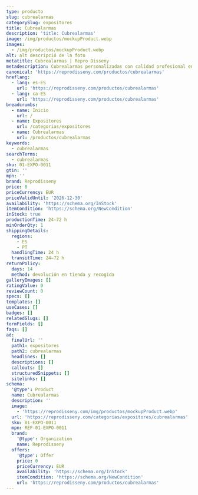 ```yaml
---
type: producto
slug: cubrealarmas
categorySlug: expositores
title: Cubrealarmas
description: 'title: Cubrealarmas'
image: /img/productos/mockupProduct.webp
images:
  - /img/productos/mockupProduct.webp
alt: alt descripció de la foto
metatitle: Cubrealarmas | Repro Disseny
metadescription: Cubrealarmas personalizadas con calidad profesional en Cataluña.
canonical: 'https://reprodisseny.com/productos/cubrealarmas'
hreflang:
  - lang: es-ES
    url: 'https://reprodisseny.com/productos/cubrealarmas'
  - lang: ca-ES
    url: 'https://reprodisseny.com/productos/cubrealarmas'
breadcrumbs:
  - name: Inicio
    url: /
  - name: Expositores
    url: /categorias/expositores
  - name: Cubrealarmas
    url: /productos/cubrealarmas
keywords:
  - cubrealarmas
searchTerms:
  - cubrealarmas
sku: 01-EXPO-0011
gtin: ''
mpn: ''
brand: Reprodisseny
price: 0
priceCurrency: EUR
priceValidUntil: '2026-12-30'
availability: 'https://schema.org/InStock'
itemCondition: 'https://schema.org/NewCondition'
inStock: true
productionTime: 24–72 h
minOrderQty: 1
shippingDetails:
  regions:
    - ES
    - PT
  handlingTime: 24 h
  transitTime: 24–72 h
returnPolicy:
  days: 14
  method: devolución en tienda y recogida
galleryImages: []
ratingValue: 0
reviewCount: 0
specs: []
templates: []
useCases: []
badges: []
relatedSlugs: []
formFields: []
faqs: []
ad:
  finalUrl: ''
  path1: expositores
  path2: cubrealarmas
  headlines: []
  descriptions: []
  callouts: []
  structuredSnippets: []
  sitelinks: []
schema:
  '@type': Product
  name: Cubrealarmas
  description: ''
  image:
    - 'https://reprodisseny.com/img/productos/mockupProduct.webp'
  url: 'https://reprodisseny.com/categorias/expositores/cubrealarmas'
  sku: 01-EXPO-0011
  mpn: REF-01-EXPO-0011
  brand:
    '@type': Organization
    name: Reprodisseny
  offers:
    '@type': Offer
    price: 0
    priceCurrency: EUR
    availability: 'https://schema.org/InStock'
    itemCondition: 'https://schema.org/NewCondition'
    url: 'https://reprodisseny.com/productos/cubrealarmas'
---
```


